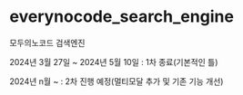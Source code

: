 # everynocode_search_engine
모두의노코드 검색엔진

2024년 3월 27일 ~ 2024년 5월 10일 : 1차 종료(기본적인 틀)

2024년 n월 ~ : 2차 진행 예정(멀티모달 추가 및 기존 기능 개선)
